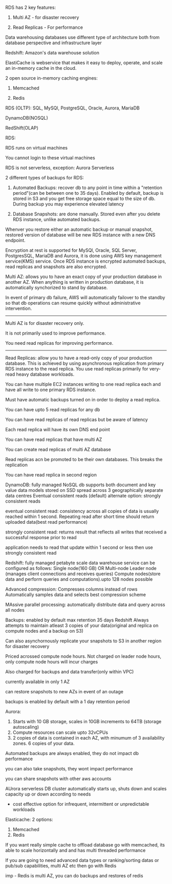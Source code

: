 RDS has 2 key features:

1. Multi AZ - for disaster recovery

2. Read Replicas - For performance

Data warehousing databases use different type of architecture both from database perspective and infrastructure layer

Redshift: Amazon's data warehouse solution 

ElastiCache is webservice that makes it easy to deploy, operate, and scale an in-memory cache in the cloud. 

2 open source in-memory caching engines:

1. Memcached

2. Redis

RDS (OLTP):
SQL, MySQl, PostgreSQL, Oracle, Aurora, MariaDB

DynamoDB(NOSQL)

RedShift(OLAP)


RDS:

RDS runs on virtual machines

You cannot login to these virtual machines

RDS is not serverless, exception: Aurora Serverless

2 different types of backups for RDS:

1. Automated Backups:
recover db to any point in time within a "retention period"(can be between one to 35 days).
Enabled by default, backup is stored in S3 and you get free storage space equal to the size of db.
During backup you may experience elevated latency

2. Database Snapshots:
are done manually. Stored even after you delete RDS instance, unlike automated backups.

Whenver you restore either an automatic backup or manual snapshot, restored version of database will be new RDS instance with a new DNS endpoint.

Encryption at rest is supported for MySQl, Oracle, SQL Server, PostgresSQL, MariaDB and Aurora, it is done using AWS key management service(KMS) service.
Once RDS instance is encrypted automated backups, read replicas and snapshots are also encrypted.

Multi AZ: allows you to have an exact copy of your production database in another AZ. When anything is written in production database, it is automatically synchorized to stand by database.

In event of primary db failure, AWS will automatically failover to the standby so that db operations can resume quickly without administrative intervention.

***
Multi AZ is for disaster recovery only.

It is not primarily used to improve performance.

You need read replicas for improving performance.
***

Read Replicas: allow you to have a read-only copy of your production database. This is achieved by using asynchronous replication from primary RDS instance to the read replica. You use read replicas primarily for very-read heavy database workloads.

You can have multiple EC2 instances writing to one read replica each and have all write to one primary RDS instance.

Must have automatic backups turned on in order to deploy a read replica.

You can have upto 5 read replicas for any db

You can have read replicas of read replicas but be aware of latency

Each read replica will have its own DNS end point

You can have read replicas that have multi AZ

You can create read replicas of multi AZ database

Read replicas acn be promoted to be their own databases. This breaks the replication

You can have read replica in second region

DynamoDB:
fully managed NoSQL db
supports both document and key value data models
stored on SSD
spread across 3 geographically separate data centres
Eventual consistent reads (default)
alternate option:
strongly consistent reads

eventual consistent read:
consistency across all copies of data is usually reached within 1 second. Repeating read after short time should return uploaded data(best read performance)

strongly consistent read:
returns result that reflects all writes that received a successful response prior to read

application needs to read that update within 1 second or less then use strongly consistent read


Redshift:
fully managed petabyte scale data warehouse service
can be configured as follows:
Single node(160 GB)
OR
Multi-node
  Leader node (manages client connections and receives queries)
  Compute nodes(store data and perform queries and computations).upto 128 nodes possible
  
Advanced compression:
Compresses columns instead of rows
Automatically samples data and selects best compression scheme

MAssive parallel processing:
automatically distribute data and query across all nodes

Backups: enabled by default
max retention 35 days
Redshift Always attempts to maintain atleast 3 copies of your data(original and replica on compute nodes and a backup on S3)

Can also asynchornously replicate your snapshots to S3 in another region for disaster recovery

Priced acrossed compute node hours. Not charged on leader node hours, only compute node hours will incur charges

Also charged for backups and data transfer(only within VPC)

currently available in only 1 AZ

can restore snapshots to new AZs in event of an outage

backups is enabled by default with a 1 day retention period

Aurora:
1. Starts with 10 GB storage, scales in 10GB increments to 64TB (storage autoscaling)
2. Compute resources can scale upto 32vCPUs
3. 2 copies of data is contained in each AZ, with minumum of 3 availability zones. 6 copies of your data.

Automated backups are always enabled, they do not impact db performance

you can also take snapshots, they wont impact performance

you can share snapshots with other aws accounts

AUrora serverless DB cluster automatically starts up, shuts down and scales capacity up or down according to needs

- cost effective option for infrequent, intermittent or unpredictable workloads

Elasticache:
2 options:
1. Memcached
2. Redis

If you want really simple cache to offload database go with memcached, its able to scale horizontally and and has multi threaded performance

If you are going to need advanced data types or ranking/sorting datas or pub/sub capabilities, multi AZ etc then go with Redis

imp - Redis is multi AZ, you can do backups and restores of redis

